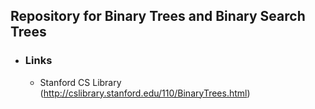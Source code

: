 ## Repository for Binary Trees and Binary Search Trees
* ### Links
    * Stanford CS Library (http://cslibrary.stanford.edu/110/BinaryTrees.html)
